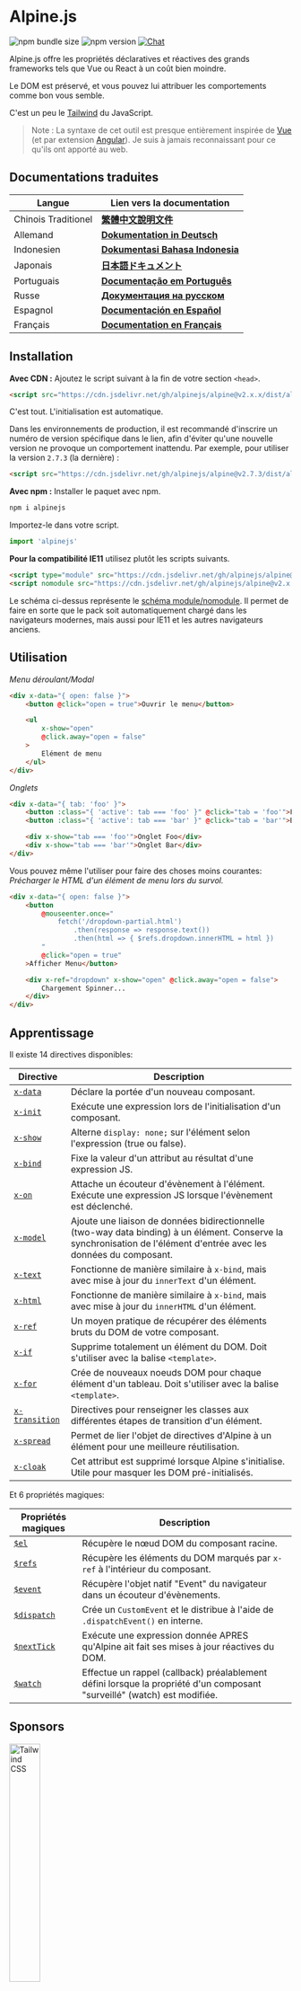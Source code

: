 # Alpine.js

![npm bundle size](https://img.shields.io/bundlephobia/minzip/alpinejs)
![npm version](https://img.shields.io/npm/v/alpinejs)
[![Chat](https://img.shields.io/badge/chat-on%20discord-7289da.svg?sanitize=true)](https://alpinejs.codewithhugo.com/chat/)

Alpine.js offre les propriétés déclaratives et réactives des grands frameworks tels que Vue ou React à un coût bien moindre.

Le DOM est préservé, et vous pouvez lui attribuer les comportements comme bon vous semble.

C'est un peu le [Tailwind](https://tailwindcss.com/) du JavaScript.

> Note : La syntaxe de cet outil est presque entièrement inspirée de [Vue](https://vuejs.org/) (et par extension [Angular](https://angularjs.org/)). Je suis à jamais reconnaissant pour ce qu'ils ont apporté au web.

## Documentations traduites

| Langue | Lien vers la documentation |
| --- | --- |
| Chinois Traditionel | [**繁體中文說明文件**](./README.zh-TW.md) |
| Allemand | [**Dokumentation in Deutsch**](./README.de.md) |
| Indonesien | [**Dokumentasi Bahasa Indonesia**](./README.id.md) |
| Japonais | [**日本語ドキュメント**](./README.ja.md) |
| Portuguais | [**Documentação em Português**](./README.pt.md) |
| Russe | [**Документация на русском**](./README.ru.md) |
| Espagnol | [**Documentación en Español**](./README.es.md) |
| Français | [**Documentation en Français**](./README.fr.md) |

## Installation

**Avec CDN :** Ajoutez le script suivant à la fin de votre section `<head>`.
```html
<script src="https://cdn.jsdelivr.net/gh/alpinejs/alpine@v2.x.x/dist/alpine.min.js" defer></script>
```

C'est tout. L'initialisation est automatique.

Dans les environnements de production, il est recommandé d'inscrire un numéro de version spécifique dans le lien, afin d'éviter qu'une nouvelle version ne provoque un comportement inattendu.
Par exemple, pour utiliser la version `2.7.3` (la dernière) :
```html
<script src="https://cdn.jsdelivr.net/gh/alpinejs/alpine@v2.7.3/dist/alpine.min.js" defer></script>
```

**Avec npm :** Installer le paquet avec npm.
```js
npm i alpinejs
```

Importez-le dans votre script.
```js
import 'alpinejs'
```

**Pour la compatibilité IE11** utilisez plutôt les scripts suivants.
```html
<script type="module" src="https://cdn.jsdelivr.net/gh/alpinejs/alpine@v2.x.x/dist/alpine.min.js"></script>
<script nomodule src="https://cdn.jsdelivr.net/gh/alpinejs/alpine@v2.x.x/dist/alpine-ie11.min.js" defer></script>
```

Le schéma ci-dessus représente le [schéma module/nomodule](https://philipwalton.com/articles/deploying-es2015-code-in-production-today/). Il permet  de faire en sorte que le pack soit automatiquement chargé dans les navigateurs modernes, mais aussi pour IE11 et les autres navigateurs anciens.

## Utilisation

*Menu déroulant/Modal*
```html
<div x-data="{ open: false }">
    <button @click="open = true">Ouvrir le menu</button>

    <ul
        x-show="open"
        @click.away="open = false"
    >
        Elément de menu
    </ul>
</div>
```

*Onglets*
```html
<div x-data="{ tab: 'foo' }">
    <button :class="{ 'active': tab === 'foo' }" @click="tab = 'foo'">Foo</button>
    <button :class="{ 'active': tab === 'bar' }" @click="tab = 'bar'">Bar</button>

    <div x-show="tab === 'foo'">Onglet Foo</div>
    <div x-show="tab === 'bar'">Onglet Bar</div>
</div>
```

Vous pouvez même l'utiliser pour faire des choses moins courantes:
*Précharger le HTML d'un élément de menu lors du survol.*
```html
<div x-data="{ open: false }">
    <button
        @mouseenter.once="
            fetch('/dropdown-partial.html')
                .then(response => response.text())
                .then(html => { $refs.dropdown.innerHTML = html })
        "
        @click="open = true"
    >Afficher Menu</button>

    <div x-ref="dropdown" x-show="open" @click.away="open = false">
        Chargement Spinner...
    </div>
</div>
```

## Apprentissage

Il existe 14 directives disponibles:

| Directive | Description |
| --- | --- |
| [`x-data`](#x-data) | Déclare la portée d'un nouveau composant. |
| [`x-init`](#x-init) | Exécute une expression lors de l'initialisation d'un composant. |
| [`x-show`](#x-show) | Alterne `display: none;` sur l'élément selon l'expression (true ou false). |
| [`x-bind`](#x-bind) | Fixe la valeur d'un attribut au résultat d'une expression JS. |
| [`x-on`](#x-on) | Attache un écouteur d'évènement à l'élément. Exécute une expression JS lorsque l'évènement est déclenché. |
| [`x-model`](#x-model) | Ajoute une liaison de données bidirectionnelle (two-way data binding) à un élément. Conserve la synchronisation de l'élément d'entrée avec les données du composant. |
| [`x-text`](#x-text) | Fonctionne de manière similaire à `x-bind`, mais avec mise à jour du `innerText` d'un élément. |
| [`x-html`](#x-html) | Fonctionne de manière similaire à `x-bind`, mais avec mise à jour du `innerHTML` d'un élément. |
| [`x-ref`](#x-ref) | Un moyen pratique de récupérer des éléments bruts du DOM de votre composant. |
| [`x-if`](#x-if) | Supprime totalement un élément du DOM. Doit s'utiliser avec la balise `<template>`. |
| [`x-for`](#x-for) | Crée de nouveaux noeuds DOM pour chaque élément d'un tableau. Doit s'utiliser avec la balise `<template>`. |
| [`x-transition`](#x-transition) | Directives pour renseigner les classes aux différentes étapes de transition d'un élément. |
| [`x-spread`](#x-spread) | Permet de lier l'objet de directives d'Alpine à un élément pour une meilleure réutilisation. |
| [`x-cloak`](#x-cloak) | Cet attribut est supprimé lorsque Alpine s'initialise. Utile pour masquer les DOM pré-initialisés. |

Et 6 propriétés magiques:

| Propriétés magiques | Description |
| --- | --- |
| [`$el`](#el) |  Récupère le nœud DOM du composant racine. |
| [`$refs`](#refs) | Récupère les éléments du DOM marqués par `x-ref` à l'intérieur du composant. |
| [`$event`](#event) | Récupère l'objet natif "Event" du navigateur dans un écouteur d'évènements.  |
| [`$dispatch`](#dispatch) | Crée un `CustomEvent` et le distribue à l'aide de `.dispatchEvent()` en interne. |
| [`$nextTick`](#nexttick) | Exécute une expression donnée APRES qu'Alpine ait fait ses mises à jour réactives du DOM. |
| [`$watch`](#watch) | Effectue un rappel (callback) préalablement défini lorsque la propriété d'un composant "surveillé" (watch) est modifiée. |


## Sponsors

<img width="33%" src="https://refactoringui.nyc3.cdn.digitaloceanspaces.com/tailwind-logo.svg" alt="Tailwind CSS">

**Votre logo ici ? [DM sur Twitter](https://twitter.com/calebporzio)**

## Projets Communautaires

* [AlpineJS Weekly Newsletter](https://alpinejs.codewithhugo.com/newsletter/)
* [Spruce (State Management)](https://github.com/ryangjchandler/spruce)
* [Turbolinks Adapter](https://github.com/SimoTod/alpine-turbolinks-adapter)
* [Alpine Magic Helpers](https://github.com/KevinBatdorf/alpine-magic-helpers)
* [Awesome Alpine](https://github.com/ryangjchandler/awesome-alpine)

### Directives

---

### `x-data`

**Exemple:** `<div x-data="{ foo: 'bar' }">...</div>`

**Structure:** `<div x-data="[object literal]">...</div>`

`x-data` déclare la portée d'un nouveau composant. Indique au framework d'initialiser un nouveau composant avec le prochain objet de données.

Il faut voir cela comme la propriété de `données` d'un composant Vue.

**Extraction de la Logique des Composants**

Vous pouvez extraire les données (et le comportement) en fonctions réutilisables :

```html
<div x-data="dropdown()">
    <button x-on:click="open">Ouvrir</button>

    <div x-show="isOpen()" x-on:click.away="close">
        // Menu déroulant
    </div>
</div>

<script>
    function dropdown() {
        return {
            show: false,
            open() { this.show = true },
            close() { this.show = false },
            isOpen() { return this.show === true },
        }
    }
</script>
```

> **Pour les utilisateurs de modules bundler**, notez que Alpine.js accède à des fonctions qui sont dans la portée globale (`window`). Vous devrez explicitement assigner vos fonctions à `window` pour les utiliser avec `x-data`. Par exemple `window.dropdown = function () {}` ( c'est parce qu'avec Webpack, Rollup, Parcel etc. les fonctions que vous écrivez sont par défaut dans la portée du module et non dans celle de la page - `window`).


Vous pouvez également mélanger plusieurs objets de données en utilisant la décomposition d'objet :

```html
<div x-data="{...dropdown(), ...tabs()}">
```

---

### `x-init`
**Exemple:** `<div x-data="{ foo: 'bar' }" x-init="foo = 'baz'"></div>`

**Structure:** `<div x-data="..." x-init="[expression]"></div>`

`x-init` exécute une expression lorsqu'un composant est initialisé.

Si vous souhaitez exécuter du code APRES qu'Alpine ait effectué ses mises à jour initiales dans le DOM (un peu comme le hook `mounted()` de VueJS), vous pouvez retourner un callback depuis `x-init`, et il sera ensuite exécuté :

`x-init="() => { // on a ici accès à l'état du DOM post-initialisation // }"`

---

### `x-show`
**Exemple :** `<div x-show="open"></div>`

**Structure :** `<div x-show="[expression]"></div>`

`x-show` alterne le style `display: none;` sur l'élément selon que l'expression retourne `true` ou `false`.

**x-show.transition**

`x-show.transition` est une API de commodité pour rendre vos `x-show` plus agréables en utilisant des transitions CSS.

```html
<div x-show.transition="open">
    Le contenu ici fera l'objet de transitions "in" et "out".
</div>
```

| Directive | Description |
| --- | --- |
| `x-show.transition` | Fondu et échelle simultanés. (opacity, scale: 0.95, timing-function: cubic-bezier(0.4, 0.0, 0.2, 1), duration-in: 150ms, duration-out: 75ms)
| `x-show.transition.in` | Transition `in` seule. |
| `x-show.transition.out` | Transition `out` seule. |
| `x-show.transition.opacity` |Fondu seul. |
| `x-show.transition.scale` | Echelle seule. |
| `x-show.transition.scale.75` | Personnalise la modification CSS de l'échelle `transform: scale(.75)`. |
| `x-show.transition.duration.200ms` | Fixe la transition "in" à 200 ms. La transition "out" sera fixée à la moitié de cette valeur (100 ms). |
| `x-show.transition.origin.top.right` | Personnalise l'origine de la transformation CSS `transform-origin: top right`. |
| `x-show.transition.in.duration.200ms.out.duration.50ms` | Durées différentes pour "in" et "out". |

> Note : Tous ces modificateurs de transition peuvent être utilisés conjointement les uns avec les autres. Il est même possible de faire ceci (bien que ridicule lol) : `x-show.transition.in.duration.100ms.origin.top.right.opacity.scale.85.out.duration.200ms.origin.bottom.left.opacity.scale.95`

> Note : `x-show` attendra que les objets enfants aient terminé leur transition. Si vous voulez contourner ce comportement, ajoutez le modificateur `.immediate` :
```html
<div x-show.immediate="open">
    <div x-show.transition="open">
</div>
```
---

### `x-bind`

> Note : vous êtes libre d'utiliser la syntaxe ":" plus courte: `:type="..."`.

**Exemple :** `<input x-bind:type="inputType">`

**Structure :** `<input x-bind:[attribute]="[expression]">`

`x-bind` fixe la valeur d'un attribut au résultat d'une expression JavaScript. Cette expression a accès à toutes les clés de l'objet de données du composant, et se met à jour à chaque fois que ses données changent.

> Note : les liaisons d'attributs (attribute bindings) ne se mettent à jour QUE lorsque leurs dépendances changent. Le framework est suffisamment intelligent pour observer les changements de données et détecter les liens qui les concernent.

**`x-bind` pour les attributs de classe**

`x-bind` se comporte un peu différemment lorsqu'il est lié à l'attribut `class`.

En ce qui concerne les classes, vous passez un objet dont les clés sont des noms de classe, et les valeurs sont des expressions booléennes pour déterminer si ces noms de classe sont appliqués ou non.

Par exemple :
`<div x-bind:class="{ 'hidden': foo }"></div>`

Dans cet exemple, la classe "hidden" ne sera appliquée que si la valeur de l'attribut de données `foo` est `true`.

**`x-bind` pour les attributs booléens**

`x-bind` supporte les attributs booléens de la même manière que les attributs de valeur, en utilisant une variable comme condition ou toute expression JavaScript qui se résout en `true` ou `false`.

Par exemple :
```html
<!-- Soit: -->
<button x-bind:disabled="myVar">Cliquez moi</button>

<!-- Lorsque myVar == true: -->
<button disabled="disabled">Cliquez moi</button>

<!-- Lorsque myVar == false: -->
<button>Cliquez moi</button>
```

Cela ajoute ou supprime l'attribut `disabled` lorsque la valeur de `myVar` est respectivement vraie ou fausse.

Les attributs booléens sont pris en charge conformément à la [spécification HTML](https://html.spec.whatwg.org/multipage/indices.html#attributes-3:boolean-attribute), par exemple `disabled`, `readonly`, `required`, `checked`, `hidden`, `selected`, `open`, etc.

> Note : Si vous avez besoin d'un état `false` pour afficher un attribut, comme par exemple `aria-*`, chainez `.toString()` à la valeur tout en liant l'attribut (bind). Par exemple : `:aria-expanded="isOpen.toString()"` va persister, que `isOpen` soit `true` ou `false`.

**Modificateur `.camel`**
**Exemple :** `<svg x-bind:view-box.camel="viewBox">`

Le modificateur `camel` liera l'équivalent "camel case" au nom de l'attribut. Dans l'exemple ci-dessus, la valeur de `viewBox` sera liée à l'attribut `viewBox` par opposition à l'attribut  `view-box`.

---

### `x-on`

> Note : Vous êtes libre d'utiliser la syntaxe "@" plus courte : `@click="..."`.

**Exemple :** `<button x-on:click="foo = 'bar'"></button>`

**Structure :** `<button x-on:[event]="[expression]"></button>`

`x-on` rattache un écouteur d'événement à l'élément sur lequel il est déclaré. Lorsque cet événement est émis, l'expression JavaScript définie comme sa valeur est exécutée. Vous pouvez utiliser `x-on` avec tout événement disponible pour l'élément sur lequel vous ajoutez la directive. Pour une liste complète des événements, voir [la référence des événements sur le MDN](https://developer.mozilla.org/fr/docs/Web/Events).

Si une donnée est modifiée dans l'expression, les attributs des autres éléments "liés" à cette donnée seront mis à jour.

> Note : Vous pouvez également spécifier un nom de fonction JavaScript.

**Exemple :** `<button x-on:click="myFunction"></button>`

C'est la même chose que : `<button x-on:click="myFunction($event)"></button>`

**Modificateurs `keydown`**

**Exemple :** `<input type="text" x-on:keydown.escape="open = false">`

Vous pouvez indiquer des clés spécifiques à écouter à l'aide des modificateurs keydown rajoutés à la directive `x-on:keydown`. Notez que les modificateurs sont des versions kebab-case des valeurs de `Event.key`.

Exemples : `enter`, `escape`, `arrow-up`, `arrow-down`

> Note : Vous pouvez également écouter des combinaisons de commandes système comme : `x-on:keydown.cmd.enter="foo"`

**Modificateur `.away`**

**Exemple :** `<div x-on:click.away="showModal = false"></div>`

Lorsque le modificateur `.away` est présent, le gestionnaire d'événement ne sera exécuté que lorsque l'événement provient d'une source externe à lui-même ou ses enfants.

Cela s'avère utile pour masquer des menus déroulants ou des fenêtres modales lorsque l'utilisateur clique ailleurs.

**Modificateur `.prevent`**
**Exemple :** `<input type="checkbox" x-on:click.prevent>`

L'ajout de `.prevent` à un écouteur d'événement appelle `preventDefault` sur l'événement déclenché. Dans l'exemple ci-dessus, cela signifie que la case à cocher ne sera pas réellement cochée lorsqu'un utilisateur cliquera dessus.

**Modificateur `.stop`**
**Exemple :** `<div x-on:click="foo = 'bar'"><button x-on:click.stop></button></div>`

L'ajout de `.stop` à un écouteur d'événement appelle `stopPropagation` sur l'événement déclenché. Dans l'exemple ci-dessus, cela signifie que l'évènement "click" ne se propage pas à l'élément `<div>`. En d'autres termes, lorqu'un utilisateur clique sur le bouton, `foo` ne prend pas la valeur `'bar'`.

**Modificateur `.self`**
**Exemple :** `<div x-on:click.self="foo = 'bar'"><button></button></div>`

L'ajout de `.self` à un écouteur d'évènement déclenchera une action seulement si `$event.target` est lui-même l'élément. Dans l'exemple ci-dessus, cela signifie que lorsqu'on clique sur le bouton, **aucune** action ne sera déclenchée.

**Modificateur `.window`**
**Exemple :** `<div x-on:resize.window="isOpen = window.outerWidth > 768 ? false : open"></div>`

L'ajout de `.window` à un écouteur d'événement installera l'écouteur sur l'objet global "window" au lieu du noeud DOM sur lequel il est déclaré. Ceci est utile quand vous souhaitez modifier l'état d'un composant lorsque quelque chose change dans la fenêtre, comme l'événement de redimensionnement. Dans l'exemple ci-dessus, lorsque la fenêtre s'agrandit de plus de 768 pixels de large, nous fermons le modal/dropdown, sinon nous maintenons le même état.

>Note : Vous pouvez également utiliser le modificateur `.document` pour rattacher des écouteurs d'évènements à `document` au lieu de `window`

**Modificateur `.once`**
**Exemple :** `<button x-on:mouseenter.once="fetchSomething()"></button>`

L'ajout du modificateur `.once` à un écouteur d'événement garantira que l'écouteur ne sera traité qu'une seule fois. C'est utile pour les choses que vous ne voulez faire qu'une seule fois, comme la récupération de morceaux de HTML et autres.

**Modificateur `.passive`**
**Exemple :** `<button x-on:mousedown.passive="interactive = true"></button>`

L'ajout du modificateur `.passive` à un écouteur d'événement rendra l'écouteur passif, ce qui signifie que `preventDefault()` ne fonctionnera pas sur les événements en cours de traitement, cela peut aider, par exemple pour les performances de défilement sur les périphériques tactiles.

**Modificateur `.debounce`**
**Exemple :** `<input x-on:input.debounce="fetchSomething()">`

Le modificateur `debounce` vous permet de limiter la fréquence d'exécution d'un gestionnaire d'événements. En d'autres termes, le gestionnaire d'événements ne fonctionnera PAS avant qu'un certain temps ne se soit écoulé depuis le dernier événement qui s'est déclenché. Lorsque le gestionnaire est prêt à être appelé, le dernier appel du gestionnaire s'exécutera.

Le temps d'attente par défaut de la fonction de rétention ("debounce") est de 250 millisecondes.

Pour personnaliser cette fonction, vous pouvez définir un temps d'attente :

```
<input x-on:input.debounce.750="fetchSomething()">
<input x-on:input.debounce.750ms="fetchSomething()">
```

**Modificateur `.camel`**
**Exemple :** `<input x-on:event-name.camel="doSomething()">`

Le modificateur `camel` attache un écouteur d'évènement en version "camel case" du nom d'un évènement. Dans l'exemple ci-dessus, l'expression est évaluée lorsque l'évènement `eventName` est déclenché sur l'élément.

---

### `x-model`
**Exemple :** `<input type="text" x-model="foo">`

**Structure:** `<input type="text" x-model="[data item]">`

`x-model` ajoute à un élément une liaison de données à double sens ("two-way data binding"). En d'autres termes, la valeur de l'élément d'entrée sera maintenue en synchronisation avec la valeur de l'élément de données du composant.

> Note : `x-model` est assez intelligent pour détecter les changements sur les entrées de texte, les cases à cocher, les boutons radio, les textareas, les sélections et les sélections multiples. Il devrait se comporter [comme le ferait Vue](https://fr.vuejs.org/v2/guide/forms.html) dans ces scénarios.

**Modificateur `.number`**
**Exemple :** `<input x-model.number="age">`

Le modificateur `number` convertira la valeur de l'entrée en un nombre. Si la valeur ne peut pas être analysée comme un nombre valide, la valeur originale est renvoyée.

**Modificateur `.debounce`**
**Exemple :** `<input x-model.debounce="search">`

Le modificateur `debounce` vous permet d'émettre un temps de réponse sur la mise à jour d'une valeur. En d'autres termes, le gestionnaire d'événements ne fonctionnera PAS avant qu'un certain temps ne se soit écoulé depuis le dernier événement qui s'est déclenché. Lorsque le gestionnaire est prêt à être appelé, le dernier appel du gestionnaire s'exécutera.

Le temps d'attente par défaut de la fonction de rétention ("debounce") est de 250 millisecondes.

Pour personnaliser cette fonction, vous pouvez définir un temps d'attente :

```
<input x-model.debounce.750="search">
<input x-model.debounce.750ms="search">
```

---

### `x-text`
**Exemple :** `<span x-text="foo"></span>`

**Structure:** `<span x-text="[expression]"`

`x-text` fonctionne comme `x-bind`, sauf qu'au lieu de mettre à jour la valeur d'un attribut, il mettra à jour le `innerText` d'un élément.

---

### `x-html`
**Exemple :** `<span x-html="foo"></span>`

**Structure:** `<span x-html="[expression]"`

`x-html` fonctionne comme `x-bind`, sauf qu'au lieu de mettre à jour la valeur d'un attribut, il mettra à jour le `innerHTML` d'un élément.

> :warning: **A n'utiliser uniquement sur du contenu de confiance et jamais sur du contenu fourni par l'utilisateur.** :warning:
>
> Le rendu dynamique de HTML provenant de tiers peut facilement conduire à des vulnérabilités [XSS](https://developer.mozilla.org/fr/docs/Glossaire/Cross-site_scripting).

---

### `x-ref`
**Exemple :** `<div x-ref="foo"></div><button x-on:click="$refs.foo.innerText = 'bar'"></button>`

**Structure:** `<div x-ref="[ref name]"></div><button x-on:click="$refs.[ref name].innerText = 'bar'"></button>`

La fonction `x-ref` offre un moyen pratique de récupérer les éléments DOM bruts de votre composant. En plaçant un attribut `x-ref` sur un élément, vous le rendez disponible à tous les gestionnaires d'événements à l'intérieur d'un objet appelé `$refs`.

C'est une alternative utile à la mise en place d'identifiants et à l'utilisation de `document.querySelector` partout.

> Note : si vous en avez besoin, vous pouvez également lier des valeurs dynamiques pour x-ref : `<span :x-ref="item.id"></span>`.

---

### `x-if`
**Exemple :** `<template x-if="true"><div>Quelques éléments</div></template>`

**Structure:** `<template x-if="[expression]"><div>Quelques éléments</div></template>`

Pour les cas où `x-show` n'est pas suffisant (`x-show` met un élément à `display : none` s'il est faux), `x-if` peut être utilisé pour supprimer complètement un élément du DOM.

Il est important que `x-if` soit utilisé sur des balises `<template></template>` car Alpine n'utilise pas de DOM virtuel. Cette implémentation permet à Alpine de rester robuste et d'utiliser le DOM réel pour opérer sa magie.

> Note : `x-if` doit avoir une racine d'élément unique (root element) à l'intérieur des balises `<template></template>`.

> Note : Lorsque vous utilisez un `template` dans une balise `svg`, vous devez ajouter un [polyfill](https://github.com/alpinejs/alpine/issues/637#issuecomment-654856538) qui doit être exécuté avant que Alpine.js ne soit initialisé.

---

### `x-for`
**Exemple :**
```html
<template x-for="item in items" :key="item">
    <div x-text="item"></div>
</template>
```

> Note : la liaison `:key` est facultative, mais fortement recommandée.

La fonction `x-for` est disponible dans les cas où vous souhaitez créer de nouveaux nœuds DOM pour chaque élément d'un tableau. Cela devrait ressembler à `v-for` dans Vue, à l'exception de la nécessité d'exister sur une balise `template`, et non sur un élément DOM ordinaire.

Si vous voulez accéder à l'index actuel de l'itération, utilisez la syntaxe suivante :

```html
<template x-for="(item, index) in items" :key="index">
    <!-- Vous pouvez également faire référence à un "index" à l'intérieur de l'itération si vous le souhaitez. -->
    <div x-text="index"></div>
</template>
```

Si vous voulez accéder à l'objet tableau (collection) de l'itération, utilisez la syntaxe suivante :

```html
<template x-for="(item, index, collection) in items" :key="index">
    <!-- Vous pouvez également faire référence à la "collection" à l'intérieur de l'itération si vous le souhaitez. -->
    <!-- Elément actuel. -->
    <div x-text="item"></div>
    <!-- Même chose que ci-dessus. -->
    <div x-text="collection[index]"></div>
    <!-- Elément précédent. -->
    <div x-text="collection[index - 1]"></div>
</template>
```

> Note : `x-for` doit avoir une racine d'élément unique (root element) à l'intérieur des balises `<template></template>`.

> Note : Lorsque vous utilisez un `template` dans une balise `svg`, vous devez ajouter un [polyfill](https://github.com/alpinejs/alpine/issues/637#issuecomment-654856538) qui doit être exécuté avant que Alpine.js ne soit initialisé.

#### Imbriquer les `x-for`
Vous pouvez imbriquer des boucles `x-for`, mais vous DEVEZ envelopper chaque boucle dans un élément. Par exemple :

```html
<template x-for="item in items">
    <div>
        <template x-for="subItem in item.subItems">
            <div x-text="subItem"></div>
        </template>
    </div>
</template>
```

#### Itération sur une gamme (range)

Alpine supporte la syntaxe `i in n`, où `n` est un entier, ce qui vous permet d'itérer sur une gamme fixe d'éléments.

```html
<template x-for="i in 10">
    <span x-text="i"></span>
</template>
```

---

### `x-transition`
**Exemple :**
```html
<div
    x-show="open"
    x-transition:enter="transition ease-out duration-300"
    x-transition:enter-start="opacity-0 transform scale-90"
    x-transition:enter-end="opacity-100 transform scale-100"
    x-transition:leave="transition ease-in duration-300"
    x-transition:leave-start="opacity-100 transform scale-100"
    x-transition:leave-end="opacity-0 transform scale-90"
>...</div>
```

```html
<template x-if="open">
    <div
        x-transition:enter="transition ease-out duration-300"
        x-transition:enter-start="opacity-0 transform scale-90"
        x-transition:enter-end="opacity-100 transform scale-100"
        x-transition:leave="transition ease-in duration-300"
        x-transition:leave-start="opacity-100 transform scale-100"
        x-transition:leave-end="opacity-0 transform scale-90"
    >...</div>
</template>
```

> L'exemple ci-dessus utilise des classes provenant de [Tailwind CSS](https://tailwindcss.com).

Alpine propose 6 directives de transition différentes pour appliquer des classes aux différentes étapes de la transition d'un élément entre les états "caché" et "montré". Ces directives fonctionnent à la fois avec `x-show` ET `x-if`.

Celles-ci se comportent exactement comme les directives de transition de VueJS, sauf qu'elles portent des noms différents et plus sensés :

| Directive | Description |
| --- | --- |
| `:enter` | Appliqué pendant toute la phase d'entrée. |
| `:enter-start` | Ajouté avant l'insertion de l'élément, retiré un bloc après l'insertion de l'élément. |
| `:enter-end` | Ajout d'un bloc après l'insertion d'un élément (en même temps que la suppression de `enter-start`), suppression lorsque la transition/animation se termine.
| `:leave` | Appliqué pendant toute la phase de sortie. |
| `:leave-start` | Ajouté immédiatement lorsqu'une transition de sortie est déclenchée, supprimé au bloc suivant. |
| `:leave-end` | Ajout d'un bloc après le déclenchement d'une transition de sortie (en même temps que la suppression du `leave-start`), suppression lorsque la transition/animation se termine.

---

### `x-spread`
**Exemple :**
```html
<div x-data="dropdown()">
    <button x-spread="trigger">Ouvrir Menu</button>

    <span x-spread="dialogue">Contenu du Menu</span>
</div>

<script>
    function dropdown() {
        return {
            open: false,
            trigger: {
                ['@click']() {
                    this.open = true
                },
            },
            dialogue: {
                ['x-show']() {
                    return this.open
                },
                ['@click.away']() {
                    this.open = false
                },
            }
        }
    }
</script>
```

`x-spread` permet d'extraire les liaisons d'Alpine (bindings) d'un élément pour en faire un objet réutilisable.

Les clés d'objet sont les directives (peut être n'importe quelle directive y compris les modificateurs), et les valeurs sont des callbacks à évaluer par Alpine.

> Note : l y a quelques restrictions à x-spread :
> - Lorsque la directive en cours de diffusion ("spread") est `x-for`, vous devez renvoyer une chaîne d'expression normale à partir du callback. Par exemple : `['x-for']() { return 'item in items' }`.
> - `x-data` et `x-init` ne peuvent pas être utilisés à l'intérieur d'un objet "spread".

---

### `x-cloak`
**Exemple :** `<div x-data="{}" x-cloak></div>`

Les attributs `x-cloak` sont retirés des éléments lorsque Alpine s'initialise. Ceci est utile pour masquer les DOM pré-initialisés. Il est typique d'ajouter le style global suivant pour que cela fonctionne :

```html
<style>
    [x-cloak] { display: none; }
</style>
```

### Propriétés magiques

> À l'exception de `$el`, les propriétés magiques ne sont **pas disponibles dans `x-data`** car le composant n'est pas encore initialisé.

---

### `$el`
**Exemple :**
```html
<div x-data>
    <button @click="$el.innerHTML = 'foo'">Remplacez-moi par "foo".</button>
</div>
```

`$el` est une propriété magique qui peut être utilisée pour récupérer le nœud DOM du composant racine.

### `$refs`
**Exemple :**
```html
<span x-ref="foo"></span>

<button x-on:click="$refs.foo.innerText = 'bar'"></button>
```

`$refs` est une propriété magique qui peut être utilisée pour récupérer les éléments du DOM marqués avec `x-ref` à l'intérieur du composant. C'est utile lorsque vous devez manipuler manuellement des éléments du DOM.

---

### `$event`
**Exemple :**
```html
<input x-on:input="alert($event.target.value)">
```

`$event` est une propriété magique qui peut être utilisée dans un écouteur d'événement pour récupérer l'objet "Event" du navigateur natif.

> Note : La propriété $event n'est disponible que dans les expressions DOM.

Si vous avez besoin d'accéder à $event à l'intérieur d'une fonction JavaScript, vous pouvez le passer directement :

`<button x-on:click="myFunction($event)"></button>`

---

### `$dispatch`
**Exemple :**
```html
<div @custom-event="console.log($event.detail.foo)">
    <button @click="$dispatch('custom-event', { foo: 'bar' })">
    <!-- Lorsque cliqué, enregistre "bar" dans console.log  -->
</div>
```

**Note sur la propagation des événements**

Notez que, en raison du [event bubbling](https://en.wikipedia.org/wiki/Event_bubbling), lorsque vous devez capturer des événements envoyés par des nœuds qui sont sous la même hiérarchie d'imbrication, vous devrez utiliser le modificateur [`.window`](https://github.com/alpinejs/alpine#x-on) :

**Exemple :**

```html
<div x-data>
    <span @custom-event="console.log($event.detail.foo)"></span>
    <button @click="$dispatch('custom-event', { foo: 'bar' })">
<div>
```

> Cela ne fonctionnera pas, car lorsque le `custom-event` sera dispatché, il se propagera à son ancêtre commun, le `div`.

**Envoi (dispatch) aux composants**

Vous pouvez également profiter de la technique précédente pour faire communiquer vos composants entre eux :

**Exemple :**

```html
<div x-data @custom-event.window="console.log($event.detail)"></div>

<button x-data @click="$dispatch('custom-event', 'Hello World!')">
<!-- Lorsque cliqué, enregistre "Hello World!" dans console.log. -->
```

`$dispatch` est un raccourci pour créer un `CustomEvent` et l'envoyer en utilisant `.dispatchEvent()` en interne. Il existe de nombreux cas d'utilisation pour faire circuler des données entre les composants en utilisant des événements personnalisés. [Voir ici](https://developer.mozilla.org/fr/docs/Web/Guide/DOM/Events/Creating_and_triggering_events) pour plus d'informations sur le système `CustomEvent` sous-jacent dans les navigateurs.

Vous remarquerez que toute donnée passée comme deuxième paramètre à `$dispatch('some-event', { some : 'data' })`, devient disponible grâce à la nouvelle propriété "detail" des événements : `$event.detail.some`. Attacher des données d'événements personnalisés à la propriété `.detail` est une pratique standard pour les `CustomEvent` dans les navigateurs. Pour plus d'informations, [cliquez ici](https://developer.mozilla.org/fr/docs/Web/API/CustomEvent/detail).

Vous pouvez également utiliser `$dispatch()` pour déclencher des mises à jour de données pour les liaisons `x-model`. Par exemple :

```html
<div x-data="{ foo: 'bar' }">
    <span x-model="foo">
        <button @click="$dispatch('input', 'baz')">
        <!-- Après avoir cliqué sur le bouton, `x-model` captera l'événement "input" et remplacera foo par "baz". -->
    </span>
</div>
```

> Note : La propriété $dispatch n'est disponible que dans les expressions DOM.

Si vous avez besoin d'accéder à $dispatch à l'intérieur d'une fonction JavaScript, vous pouvez le passer directement :

`<button x-on:click="myFunction($dispatch)"></button>`

---

### `$nextTick`
**Exemple :**
```html
<div x-data="{ fruit: 'pomme' }">
    <button
        x-on:click="
            fruit = 'poire';
            $nextTick(() => { console.log($event.target.innerText) });
        "
        x-text="fruit"
    ></button>
</div>
```

`$nextTick` est une propriété magique qui vous permet de n'exécuter une expression donnée qu'APRÈS qu'Alpine ait fait ses mises à jour réactives du DOM. Ceci est utile pour les fois où vous voulez interagir avec l'état DOM APRÈS qu'il ait reflété les mises à jour de données que vous avez faites.

---

### `$watch`
**Exemple :**
```html
<div x-data="{ open: false }" x-init="$watch('open', value => console.log(value))">
    <button @click="open = ! open">Alterne Ouvrir</button>
</div>
```

Vous pouvez surveiller ("watch") une propriété d'un composant avec la méthode magique `$watch`. Dans l'exemple ci-dessus, lorsque l'on clique sur le bouton et que `open` change, le callback indiqué se déclenche et `console.log` enregistre la nouvelle valeur.

## Sécurité
Si vous trouvez une faille de sécurité, veuillez envoyer un courriel à [calebporzio@gmail.com]().

Alpine s'appuie sur une mise en œuvre personnalisée utilisant l'objet `Function` pour évaluer ses directives. Bien qu'il soit plus sûr que `eval()`, son utilisation est interdite dans certains environnements, comme Google Chrome App, qui utilise une politique de sécurité de contenu (Content Security Policy - CSP) restrictive.

Si vous utilisez Alpine sur un site web traitant des données sensibles et nécessitant un [CSP](https://csp.withgoogle.com/docs/strict-csp.html), vous devez inclure la mention `unsafe-eval` dans votre politique. Une politique solide et correctement configurée contribuera à protéger vos utilisateurs lors de l'utilisation de données personnelles ou financières.

Étant donné qu'une politique s'applique à tous les scripts de votre page, il est important que les autres bibliothèques externes incluses dans le site web soient soigneusement examinées pour s'assurer qu'elles sont dignes de confiance et qu'elles n'introduiront aucune vulnérabilité de Cross Site Scripting, que ce soit en utilisant la fonction `eval()` ou en manipulant le DOM pour injecter du code malveillant dans votre page.

## Feuille de route V3
* Passer de `x-ref` à `ref` pour la parité de Vue ?
* Ajouter `Alpine.directive()`
* Ajouter `Alpine.component('foo', {...})` (Avec la méthode magique `__init()`)
* Dispatcher des évènements d'Alpine pour "loaded", "transition-start", etc... ([#299](https://github.com/alpinejs/alpine/pull/299)) ?
* Supprimer la syntaxe "objet" (et tableau) de `x-bind:class="{ 'foo': true }"` ([#236](https://github.com/alpinejs/alpine/pull/236) pour ajouter le support de la syntaxe d'objet pour l'attribut `style`)
* Améliorer la réactivité des mutations `x-for` ([#165](https://github.com/alpinejs/alpine/pull/165))
* Ajouter le support de "deep watching" dans la V3 ([#294](https://github.com/alpinejs/alpine/pull/294))
* Ajouter le raccourci `$el`
* Remplacer `@click.away` par `@click.outside`?

## License

Copyright © 2019-2020 Caleb Porzio et contributeurs

Licencié sous la licence du MIT, voir [LICENSE.md](LICENSE.md) pour plus de détails.
